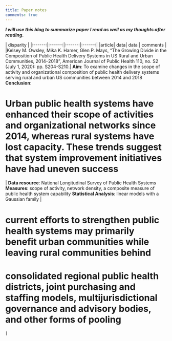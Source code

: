 ```yaml
---
title: Paper notes
comments: true
---
```


***I will use this blog to summarize paper I read as well as my thoughts after reading.***


|  disparity     |
|:------:|:------:|:------:|:------:|
|article|	data|	data |	comments	|
|Kelsey M. Owsley, Mika K. Hamer, Glen P. Mays, “The Growing Divide in the Composition of Public Health Delivery Systems in US Rural and Urban Communities, 2014–2018”, American Journal of Public Health 110, no. S2 (July 1, 2020): pp. S204-S210.|
**Aim**: To examine changes in the scope of activity and organizational composition of public health delivery systems serving rural and urban US communities between 2014 and 2018
**Conclusion**:
# Urban public health systems have enhanced their scope of activities and organizational networks since 2014, whereas rural systems have lost capacity. These trends suggest that system improvement initiatives have had uneven success
|
**Data resource**: National Longitudinal Survey of Public Health Systems
**Measures**: scope of activity, network density, a composite measure of public health system capability
**Statistical Analysis**: linear models with a Gaussian family
|
# current efforts to strengthen public health systems may primarily benefit urban communities while leaving rural communities behind
#	consolidated regional public health districts, joint purchasing and staffing models, multijurisdictional governance and advisory bodies, and other forms of pooling
	|
